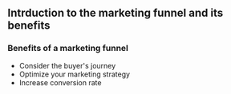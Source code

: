 ## Intrduction to the marketing funnel and its benefits

### Benefits of a marketing funnel
- Consider the buyer's journey
- Optimize your marketing strategy
- Increase conversion rate

